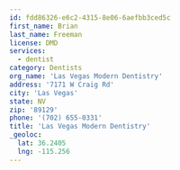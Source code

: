 ```yaml
---
id: fdd86326-e6c2-4315-8e06-6aefbb3ced5c
first_name: Brian
last_name: Freeman
license: DMD
services:
  - dentist
category: Dentists
org_name: 'Las Vegas Modern Dentistry'
address: '7171 W Craig Rd'
city: 'Las Vegas'
state: NV
zip: '89129'
phone: '(702) 655-0331'
title: 'Las Vegas Modern Dentistry'
_geoloc:
  lat: 36.2405
  lng: -115.256
---
```

